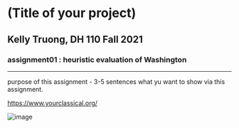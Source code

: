 # (Title of your project)
## Kelly Truong, DH 110 Fall 2021 

### assignment01 : heuristic evaluation of Washington 

---

purpose of this assignment - 3-5 sentences what yu want to show via this assignment. 

https://www.yourclassical.org/

![image](https://user-images.githubusercontent.com/68669305/135120116-e080041e-1d36-467d-97c0-b57d5b56f216.png)
